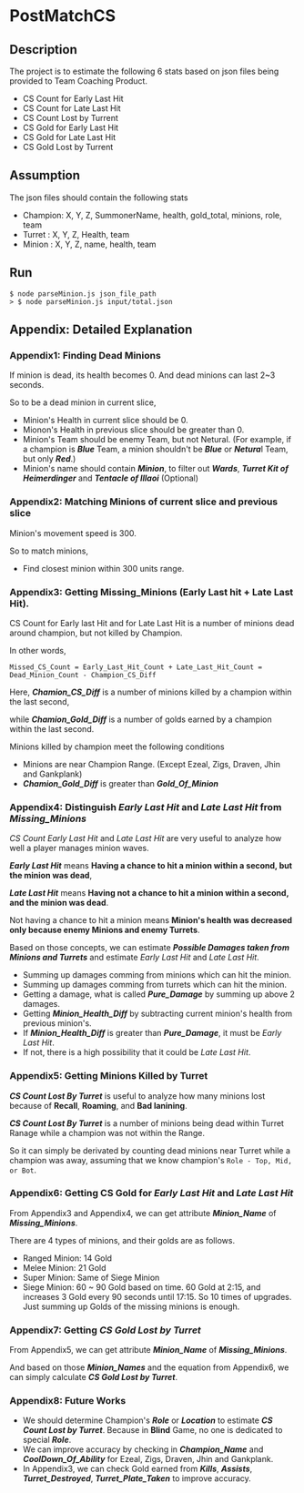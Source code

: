 # PostMatchCS
## Description
The project is to estimate the following 6 stats based on json files being provided to Team Coaching Product.
- CS Count for Early Last Hit
- CS Count for Late Last Hit
- CS Count Lost by Turrent
- CS Gold for Early Last Hit
- CS Gold for Late Last Hit
- CS Gold Lost by Turrent

## Assumption
The json files should contain the following stats
- Champion: X, Y, Z, SummonerName, health, gold_total, minions, role, team
- Turret  : X, Y, Z, Health, team
- Minion  : X, Y, Z, name, health, team

## Run
```
$ node parseMinion.js json_file_path
> $ node parseMinion.js input/total.json
```

## Appendix: Detailed Explanation
### Appendix1: Finding Dead Minions
If minion is dead, its health becomes 0. And dead minions can last 2~3 seconds.

So to be a dead minion in current slice,
- Minion's Health in current slice should be 0.
- Mionon's Health in previous slice should be greater than 0.
- Minion's Team should be enemy Team, but not Netural. (For example, if a champion is ***Blue*** Team, a minion shouldn't be ***Blue*** or ***Netura***l Team, but only ***Red***.)
- Minion's name should contain ***Minion***, to filter out ***Wards***, ***Turret Kit of Heimerdinger*** and ***Tentacle of Illaoi*** (Optional)

### Appendix2: Matching Minions of current slice and previous slice
Minion's movement speed is 300.

So to match minions,
- Find closest minion within 300 units range.

### Appendix3: Getting Missing_Minions (Early Last hit + Late Last Hit).
CS Count for Early last Hit and for Late Last Hit is a number of minions dead around champion, but not killed by Champion.

In other words, 
```
Missed_CS_Count = Early_Last_Hit_Count + Late_Last_Hit_Count = Dead_Minion_Count - Champion_CS_Diff
```

Here, ***Chamion_CS_Diff*** is a number of minions killed by a champion within the last second, 

while ***Chamion_Gold_Diff*** is a number of golds earned by a champion within the last second.

Minions killed by champion meet the following conditions
- Minions are near Champion Range. (Except Ezeal, Zigs, Draven, Jhin and Gankplank)
- ***Chamion_Gold_Diff*** is greater than ***Gold_Of_Minion***

### Appendix4: Distinguish *Early Last Hit* and *Late Last Hit* from *Missing_Minions*
*CS Count Early Last Hit* and *Late Last Hit* are very useful to analyze how well a player manages minion waves.

***Early Last Hit*** means **Having     a chance to hit a minion within a second, but the minion was dead**,

***Late  Last Hit*** means **Having not a chance to hit a minion within a second, and the minion was dead**.

Not having a chance to hit a minion means **Minion's health was decreased only because enemy Minions and enemy Turrets**.

Based on those concepts, we can estimate ***Possible Damages taken from Minions and Turrets*** and estimate *Early Last Hit* and *Late Last Hit*.
- Summing up damages comming from minions which can hit the minion.
- Summing up damages comming from turrets which can hit the minion.
- Getting a damage, what is called ***Pure_Damage*** by summing up above 2 damages.
- Getting ***Minion_Health_Diff*** by subtracting current minion's health from previous minion's.
- If ***Minion_Health_Diff*** is greater than ***Pure_Damage***, it must be *Early Last Hit*.
- If not, there is a high possibility that it could be *Late Last Hit*.

### Appendix5: Getting Minions Killed by Turret
***CS Count Lost By Turret*** is useful to analyze how many minions lost because of **Recall**, **Roaming**, and **Bad lanining**.

***CS Count Lost By Turret*** is a number of minions being dead within Turret Ranage while a champion was not within the Range.

So it can simply be derivated by counting dead minions near Turret while a champion was away, assuming that we know champion's `Role - Top, Mid, or Bot`.

### Appendix6: Getting CS Gold for *Early Last Hit* and *Late Last Hit*
From Appendix3 and Appendix4, we can get attribute ***Minion_Name*** of ***Missing_Minions***.

There are 4 types of minions, and their golds are as follows.
- Ranged Minion: 14 Gold
- Melee  Minion: 21 Gold
- Super  Minion: Same of Siege Minion
- Siege  Minion: 60 ~ 90 Gold based on time. 60 Gold at 2:15, and increases 3 Gold every 90 seconds until 17:15. So 10 times of upgrades.
Just summing up Golds of the missing minions is enough.

### Appendix7: Getting *CS Gold Lost by Turret*
From Appendix5, we can get attribute ***Minion_Name*** of ***Missing_Minions***.

And based on those ***Minion_Names*** and the equation from Appendix6, we can simply calculate ***CS Gold Lost by Turret***.

### Appendix8: Future Works
- We should determine Champion's ***Role*** or ***Location*** to estimate ***CS Count Lost by Turret***. Because in **Blind** Game, no one is dedicated to special ***Role***.
- We can improve accuracy by checking in ***Champion_Name*** and ***CoolDown_Of_Ability*** for Ezeal, Zigs, Draven, Jhin and Gankplank.
- In Appendix3, we can check Gold earned from ***Kills***, ***Assists***, ***Turret_Destroyed***, ***Turret_Plate_Taken*** to improve accuracy.